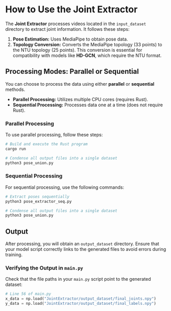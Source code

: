 # How to Use the Joint Extractor

The **Joint Extractor** processes videos located in the `input_dataset` directory to extract joint information. It follows these steps:

1. **Pose Estimation:** Uses MediaPipe to obtain pose data.
2. **Topology Conversion:** Converts the MediaPipe topology (33 points) to the NTU topology (25 points). This conversion is essential for compatibility with models like **HD-GCN**, which require the NTU format.

## Processing Modes: Parallel or Sequential

You can choose to process the data using either **parallel** or **sequential** methods. 

- **Parallel Processing:** Utilizes multiple CPU cores (requires Rust).
- **Sequential Processing:** Processes data one at a time (does not require Rust).

### Parallel Processing
To use parallel processing, follow these steps:

```bash
# Build and execute the Rust program
cargo run 

# Condense all output files into a single dataset
python3 pose_union.py
```

### Sequential Processing
For sequential processing, use the following commands:

```bash
# Extract poses sequentially
python3 pose_extractor_seq.py

# Condense all output files into a single dataset
python3 pose_union.py
```

## Output
After processing, you will obtain an `output_dataset` directory. Ensure that your model script correctly links to the generated files to avoid errors during training.

### Verifying the Output in `main.py`
Check that the file paths in your `main.py` script point to the generated dataset:

```python
# Line 56 of main.py
x_data = np.load("JointExtractor/output_dataset/final_joints.npy")
y_data = np.load("JointExtractor/output_dataset/final_labels.npy")
```
